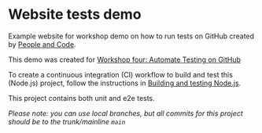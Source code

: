 # Website tests demo

Example website for workshop demo on how to run tests on GitHub created by [People and Code](https://people-and-code.com/).

This demo was created for [Workshop four: Automate Testing on GitHub](https://workshops.people-and-code.com/workshops/workshop-four-automate-testing-on-github.html)

To create a continuous integration (CI) workflow to build and test this (Node.js) project, follow the instructions in [Building and testing Node.js](https://docs.github.com/en/actions/use-cases-and-examples/building-and-testing/building-and-testing-nodejs).

This project contains both unit and e2e tests.

_Please note: you can use local branches, but all commits for this project should be to the trunk/mainline `main`_
